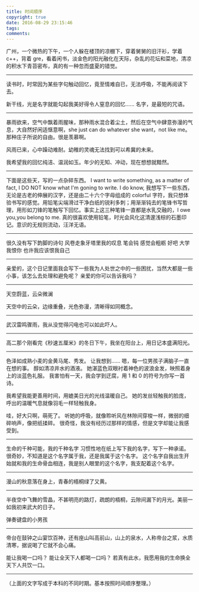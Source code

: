 ```yaml
---
title: 时间顺序
copyright: true
date: 2016-08-29 23:15:46
tags:
comments:
---
```


广州，一个微热的下午，一个人躲在楼顶的凉棚下，穿着舅舅的旧汗衫，学着 c++，背着 gre，看着闲书，淡金色的阳光融化在天际，杂乱的花坛和菜地，清凉的积水下青苔密布，真的有一种忽而盛夏的错觉。

--------------------------------------------------------------------------------

读书时，时常因为某些字句触动回忆，竟至情难自已，无法呼吸，不能再阅读下去。

新干线，光是名字就能勾起我美好得令人窒息的回忆......
名字，是最短的咒语。

--------------------------------------------------------------------------------

暴雨欲来，空气中飘着雨腥味，那种雨水混合着尘土，然后在空气中肆意弥漫的气息，大自然好闲适惬意啊，she just can do whatever she want，not like me。那种庄子所说的自由。很是羡慕啊。

风雨已来，心中躁动难耐。幼稚的灵魂无法找到可以希冀的未来。

我希望我的回忆纯洁、温润如玉。年少的无知、冲动，现在想想就黯然。

<!--more-->

--------------------------------------------------------------------------------

下面是这些天，写的一点杂碎东西。
I want to write something, as a matter of fact, I DO NOT know what I'm goning to write.
I do know, 我想写下一些东西，无论是古老的伸展的汉字，还是由二十六个字母组成的 colorful 字符，我只想体验书写的感觉。用铅笔尖端滑过干净白纸的锐利多刺；用渐渐钝去的笔锋书写哲理，用形如刀锋的笔触写下回忆。事实上这三种笔锋一直都是水乳交融的，I owe you,you belong to me. 真的很喜欢使用铅笔，时光会风化这清邃浅棕的石墨印记。意识的无规则流动，汪洋无语。

--------------------------------------------------------------------------------

很久没有写下韵脚的诗句
风卷走象牙塔里我的叹息
笔会钝      感觉会粗粝
好吧     大学     我恨你
也许我应该恨我自己

--------------------------------------------------------------------------------

亲爱的，这个日记里面我会写下一些我为人处世之中的一些困扰，当然大都是一些小事，该怎么去处理和避免呢？
亲爱的你可以告诉我吗？

--------------------------------------------------------------------------------

天空蔚蓝，云朵微澜

天空中的云朵，边缘重叠，光色弥漫，清晰得如同概念。

--------------------------------------------------------------------------------

武汉雷鸣骤雨，我从没觉得闪电也可以如此吓人。

--------------------------------------------------------------------------------

高二那个刚看完《秒速五厘米》的冬日下午，我坐在阳台上，用日记本盛满阳光。

--------------------------------------------------------------------------------

色泽如成熟小麦的金黄马尾、秀发。
让我想到...... 嗯，每一位男孩子满脑子一直在想的事。
醇如清凉井水的酒液。
她湛蓝色双眼衬着神色的波浪金发，映照着身上的淡蓝色礼服。
我害怕有一天，我会学到迂腐，用 1 和 0 的符号为你写一首诗。

我希望我能更善用时间，用媲美日光的光线温暖自己。
她的发丝轻触我的脸庞，呼出的温暖气息就像羽毛一样轻触我身。

哇，好大只啊，萌死了。
听她的呼吸，就像聆听风在林隙间穿梭一样，微弱的细碎响声，像把纸揉碎。
很奇怪，我没有经历过那样的情感，但是文字却能让我感受到。

--------------------------------------------------------------------------------

生命的千种可能，我的千种名字
习惯性地在纸上写下我的名字，写下一种承诺。
很奇妙，不知道是这个名字属于我，还是我属于这个名字。
这个名字自我出生开始就和我的生命骨血相连，我是别人眼里的这个名字，我支配着这个名字。

--------------------------------------------------------------------------------

漫山的秋意落在身上，青春的梧桐绿了又黄。

--------------------------------------------------------------------------------

半夜空中飞舞的雪晶，不甚明亮的路灯，疏朗的梧桐，云隙间漏下的月光。美丽一如我初来武大的日子。

弹奏键盘的小男孩

--------------------------------------------------------------------------------

帝台在鼓钟之山宴饮百神，还有座山叫高前山，山上的泉水，人称帝台之浆，水质清寒，据说喝了它就不会心痛。

能让我喝一口吗？
能让全天下人都喝一口吗？
若真有此水，我愿用我的生命换全天下人共饮一口。

--------------------------------------------------------------------------------

（上面的文字写成于本科的不同时期。基本按照时间顺序整理。）
